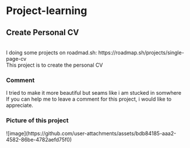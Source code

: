 # Project-learning
<h2>Create Personal CV</h2>
<br>I doing some projects on roadmad.sh: https://roadmap.sh/projects/single-page-cv
<br>This project is to create the personal CV

<h3>Comment </h3>
<p>I tried to make it more beautiful but seams like i am stucked in somwhere <br>
  If you can help me to leave a comment for this project, i would like to appreciate. <br>

</p>
<h3>Picture of this project</h3>
![image](https://github.com/user-attachments/assets/bdb84185-aaa2-4582-86be-4782aefd75f0)
